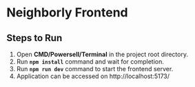 # Neighborly Frontend

## Steps to Run

1. Open **CMD/Powersell/Terminal** in the project root directory.
2. Run **```npm install```** command and wait for completion.
3. Run **```npm run dev```** command to start the frontend server.
4. Application can be accessed on http://localhost:5173/
